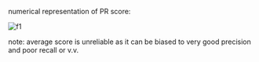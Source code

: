 numerical representation of PR score:

![f1](https://i.gyazo.com/cfee9877dcdec261013bed8701118c09.png)

note: average score is unreliable as it can be biased to very good precision and poor recall or v.v.
